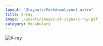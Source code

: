 ```yaml
---
layout: "@layouts/MarkdownLayout.astro"
title: X-ray
image: ./assets/images-of-signs/x-ray.gif
category: Vocabulary
---
```


![X-ray](@signs/x-ray.gif)
